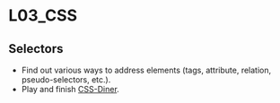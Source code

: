 # L03_CSS

## Selectors

- Find out various ways to address elements (tags, attribute, relation, pseudo-selectors, etc.).
- Play and finish [CSS-Diner](https://flukeout.github.io/).
